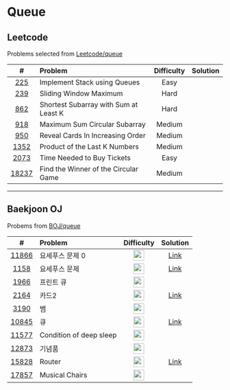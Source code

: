 # Queue

## Leetcode
Problems selected from [Leetcode/queue](https://leetcode.com/tag/queue/)

|  #   | Problem | Difficulty | Solution |
| :--: | :----- | :--------: | :------: |
| <a href="https://leetcode.com/problems/implement-stack-using-queues/" target="_blank">225</a>  | Implement Stack using Queues | Easy | | 
| <a href="https://leetcode.com/problems/sliding-window-maximum/" target="_blank">239</a>  | Sliding Window Maximum | Hard | | 
| <a href="https://leetcode.com/problems/shortest-subarray-with-sum-at-least-k/" target="_blank">862</a>  | Shortest Subarray with Sum at Least K | Hard | | 
| <a href="https://leetcode.com/problems/maximum-sum-circular-subarray/" target="_blank">918</a>  | Maximum Sum Circular Subarray | Medium | | 
| <a href="https://leetcode.com/problems/reveal-cards-in-increasing-order/" target="_blank">950</a>  | Reveal Cards In Increasing Order | Medium | | 
| <a href="https://leetcode.com/problems/product-of-the-last-k-numbers/" target="_blank">1352</a>  | Product of the Last K Numbers | Medium | | 
| <a href="https://leetcode.com/problems/time-needed-to-buy-tickets" target="_blank">2073</a>  | Time Needed to Buy Tickets | Easy | | 
| <a href="https://leetcode.com/problems/find-the-winner-of-the-circular-game/" target="_blank">18237</a>  | Find the Winner of the Circular Game | Medium | | 

---

## Baekjoon OJ
Probems from [BOJ/queue](https://www.acmicpc.net/problemset?sort=ac_desc&algo=72)

|  #   | Problem | Difficulty | Solution |
| :--: | :----- | :--------: | :------: |
| <a href="https://www.acmicpc.net/problem/11866" target="_blank">11866</a>  | 요세푸스 문제 0 | <img src="https://static.solved.ac/tier_small/7.svg" style="width: 25px" /> | <a href="https://github.com/bleudog/baekjoon-programmers/tree/main/%EB%B0%B1%EC%A4%80/Silver/1158.%E2%80%85%EC%9A%94%EC%84%B8%ED%91%B8%EC%8A%A4%E2%80%85%EB%AC%B8%EC%A0%9C" target="_blank">Link</a> | 
| <a href="https://www.acmicpc.net/problem/1158" target="_blank">1158</a>  | 요세푸스 문제 | <img src="https://static.solved.ac/tier_small/7.svg" style="width: 25px" /> | <a href="https://github.com/bleudog/baekjoon-programmers/tree/main/%EB%B0%B1%EC%A4%80/Silver/1158.%E2%80%85%EC%9A%94%EC%84%B8%ED%91%B8%EC%8A%A4%E2%80%85%EB%AC%B8%EC%A0%9C" target="_blank">Link</a>| 
| <a href="https://www.acmicpc.net/problem/1966" target="_blank">1966</a>  | 프린트 큐 | <img src="https://static.solved.ac/tier_small/8.svg" style="width: 25px" /> | | 
| <a href="https://www.acmicpc.net/problem/2164" target="_blank">2164</a>  | 카드2 | <img src="https://static.solved.ac/tier_small/7.svg" style="width: 25px" /> | <a href="https://github.com/bleudog/baekjoon-programmers/tree/main/%EB%B0%B1%EC%A4%80/Silver/2164.%E2%80%85%EC%B9%B4%EB%93%9C2" target="_blank">Link</a> | 
| <a href="https://www.acmicpc.net/problem/3190" target="_blank">3190</a>  | 뱀 | <img src="https://static.solved.ac/tier_small/11.svg" style="width: 25px" /> | | 
| <a href="https://www.acmicpc.net/problem/10845" target="_blank">10845</a>  | 큐 | <img src="https://static.solved.ac/tier_small/7.svg" style="width: 25px" /> | <a href="https://github.com/bleudog/baekjoon-programmers/tree/main/%EB%B0%B1%EC%A4%80/Silver/10845.%E2%80%85%ED%81%90" targe="_blank">Link</a> | 
| <a href="https://www.acmicpc.net/problem/11577" target="_blank">11577</a>  | Condition of deep sleep | <img src="https://static.solved.ac/tier_small/13.svg" style="width: 25px" /> | | 
| <a href="https://www.acmicpc.net/problem/12873" target="_blank">12873</a>  | 기념품 | <img src="https://static.solved.ac/tier_small/5.svg" style="width: 25px" /> | |
| <a href="https://www.acmicpc.net/problem/15828" target="_blank">15828</a>  | Router | <img src="https://static.solved.ac/tier_small/7.svg" style="width: 25px" /> | <a href="https://github.com/bleudog/baekjoon-programmers/tree/main/%EB%B0%B1%EC%A4%80/Silver/15828.%E2%80%85Router" target="_blank">Link</a> | 
| <a href="https://www.acmicpc.net/problem/17857" target="_blank">17857</a>  | Musical Chairs | <img src="https://static.solved.ac/tier_small/5.svg" style="width: 25px" /> | | 